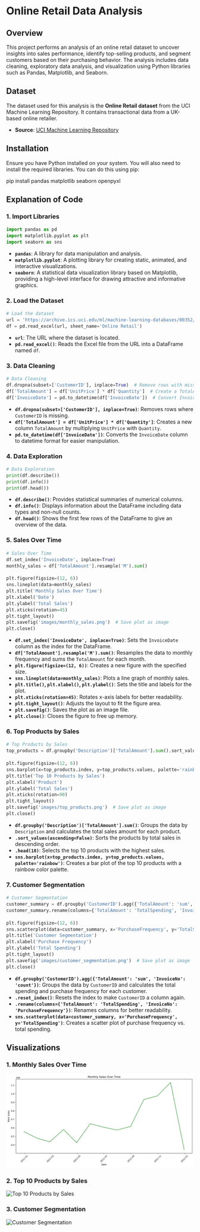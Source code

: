 # Online Retail Data Analysis

## Overview

This project performs an analysis of an online retail dataset to uncover insights into sales performance, identify top-selling products, and segment customers based on their purchasing behavior. The analysis includes data cleaning, exploratory data analysis, and visualization using Python libraries such as Pandas, Matplotlib, and Seaborn.


## Dataset

The dataset used for this analysis is the **Online Retail dataset** from the UCI Machine Learning Repository. It contains transactional data from a UK-based online retailer.

- **Source**: [UCI Machine Learning Repository](https://archive.ics.uci.edu/dataset/352/online+retail)
  

## Installation

Ensure you have Python installed on your system. You will also need to install the required libraries. You can do this using pip:


pip install pandas matplotlib seaborn openpyxl


## Explanation of Code



### 1. Import Libraries

```python
import pandas as pd
import matplotlib.pyplot as plt
import seaborn as sns
```

- **`pandas`**: A library for data manipulation and analysis.
- **`matplotlib.pyplot`**: A plotting library for creating static, animated, and interactive visualizations.
- **`seaborn`**: A statistical data visualization library based on Matplotlib, providing a high-level interface for drawing attractive and informative graphics.

### 2. Load the Dataset

```python
# Load the dataset
url = 'https://archive.ics.uci.edu/ml/machine-learning-databases/00352/Online%20Retail.xlsx'
df = pd.read_excel(url, sheet_name='Online Retail')
```

- **`url`**: The URL where the dataset is located.
- **`pd.read_excel()`**: Reads the Excel file from the URL into a DataFrame named `df`.

### 3. Data Cleaning

```python
# Data Cleaning
df.dropna(subset=['CustomerID'], inplace=True)  # Remove rows with missing CustomerID
df['TotalAmount'] = df['UnitPrice'] * df['Quantity']  # Create a TotalAmount column
df['InvoiceDate'] = pd.to_datetime(df['InvoiceDate'])  # Convert InvoiceDate to datetime
```

- **`df.dropna(subset=['CustomerID'], inplace=True)`**: Removes rows where `CustomerID` is missing.
- **`df['TotalAmount'] = df['UnitPrice'] * df['Quantity']`**: Creates a new column `TotalAmount` by multiplying `UnitPrice` with `Quantity`.
- **`pd.to_datetime(df['InvoiceDate'])`**: Converts the `InvoiceDate` column to datetime format for easier manipulation.

### 4. Data Exploration

```python
# Data Exploration
print(df.describe())
print(df.info())
print(df.head())
```

- **`df.describe()`**: Provides statistical summaries of numerical columns.
- **`df.info()`**: Displays information about the DataFrame including data types and non-null counts.
- **`df.head()`**: Shows the first few rows of the DataFrame to give an overview of the data.

### 5. Sales Over Time

```python
# Sales Over Time
df.set_index('InvoiceDate', inplace=True)
monthly_sales = df['TotalAmount'].resample('M').sum()

plt.figure(figsize=(12, 6))
sns.lineplot(data=monthly_sales)
plt.title('Monthly Sales Over Time')
plt.xlabel('Date')
plt.ylabel('Total Sales')
plt.xticks(rotation=45)
plt.tight_layout()
plt.savefig('images/monthly_sales.png')  # Save plot as image
plt.close()
```

- **`df.set_index('InvoiceDate', inplace=True)`**: Sets the `InvoiceDate` column as the index for the DataFrame.
- **`df['TotalAmount'].resample('M').sum()`**: Resamples the data to monthly frequency and sums the `TotalAmount` for each month.
- **`plt.figure(figsize=(12, 6))`**: Creates a new figure with the specified size.
- **`sns.lineplot(data=monthly_sales)`**: Plots a line graph of monthly sales.
- **`plt.title()`, `plt.xlabel()`, `plt.ylabel()`**: Sets the title and labels for the plot.
- **`plt.xticks(rotation=45)`**: Rotates x-axis labels for better readability.
- **`plt.tight_layout()`**: Adjusts the layout to fit the figure area.
- **`plt.savefig()`**: Saves the plot as an image file.
- **`plt.close()`**: Closes the figure to free up memory.

### 6. Top Products by Sales

```python
# Top Products by Sales
top_products = df.groupby('Description')['TotalAmount'].sum().sort_values(ascending=False).head(10)

plt.figure(figsize=(12, 6))
sns.barplot(x=top_products.index, y=top_products.values, palette='rainbow')
plt.title('Top 10 Products by Sales')
plt.xlabel('Product')
plt.ylabel('Total Sales')
plt.xticks(rotation=90)
plt.tight_layout()
plt.savefig('images/top_products.png')  # Save plot as image
plt.close()
```

- **`df.groupby('Description')['TotalAmount'].sum()`**: Groups the data by `Description` and calculates the total sales amount for each product.
- **`.sort_values(ascending=False)`**: Sorts the products by total sales in descending order.
- **`.head(10)`**: Selects the top 10 products with the highest sales.
- **`sns.barplot(x=top_products.index, y=top_products.values, palette='rainbow')`**: Creates a bar plot of the top 10 products with a rainbow color palette.

### 7. Customer Segmentation

```python
# Customer Segmentation
customer_summary = df.groupby('CustomerID').agg({'TotalAmount': 'sum', 'InvoiceNo': 'count'}).reset_index()
customer_summary.rename(columns={'TotalAmount': 'TotalSpending', 'InvoiceNo': 'PurchaseFrequency'}, inplace=True)

plt.figure(figsize=(12, 6))
sns.scatterplot(data=customer_summary, x='PurchaseFrequency', y='TotalSpending')
plt.title('Customer Segmentation')
plt.xlabel('Purchase Frequency')
plt.ylabel('Total Spending')
plt.tight_layout()
plt.savefig('images/customer_segmentation.png')  # Save plot as image
plt.close()
```

- **`df.groupby('CustomerID').agg({'TotalAmount': 'sum', 'InvoiceNo': 'count'})`**: Groups the data by `CustomerID` and calculates the total spending and purchase frequency for each customer.
- **`.reset_index()`**: Resets the index to make `CustomerID` a column again.
- **`.rename(columns={'TotalAmount': 'TotalSpending', 'InvoiceNo': 'PurchaseFrequency'})`**: Renames columns for better readability.
- **`sns.scatterplot(data=customer_summary, x='PurchaseFrequency', y='TotalSpending')`**: Creates a scatter plot of purchase frequency vs. total spending.

## Visualizations

### 1. Monthly Sales Over Time

![Monthly Sales Over Time](https://github.com/Sarala23-datascience/Project_4/blob/main/Monthly_Sales_Over_Time.png)

### 2. Top 10 Products by Sales

![Top 10 Products by Sales](images/top_products.png)

### 3. Customer Segmentation

![Customer Segmentation](images/customer_segmentation.png)


```

